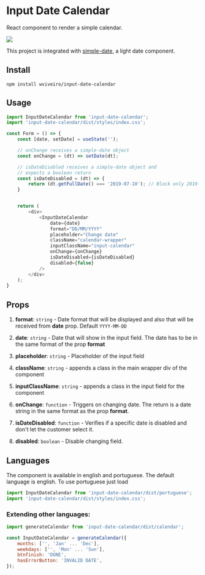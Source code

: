 # Input Date Calendar

React component to render a simple calendar.

![](https://wviveiro.com/assets/images/calendar.png)

This project is integrated with [simple-date](https://github.com/wviveiro/simple-date), a light date component.

## Install
```
npm install wviveiro/input-date-calendar
```

## Usage
```javascript
import InputDateCalendar from 'input-date-calendar';
import 'input-date-calendar/dist/styles/index.css';

const Form = () => {
    const [date, setDate] = useState('');

    // onChange receives a simple-date object
    const onChange = (dt) => setDate(dt);

    // isDateDisabled receives a simple-date object and
    // expects a boolean return
    const isDateDisabled = (dt) => {
        return (dt.getFullDate() === '2019-07-10'); // Block only 2019-07-10
    }


    return (
        <div>
            <InputDateCalendar
                date={date}
                format="DD/MM/YYYY"
                placeholder="Change date"
                className="calendar-wrapper"
                inputClassName="input-calendar"
                onChange={onChange}
                isDateDisabled={isDateDisabled}
                disabled={false}
            />
        </div>
    );
}
```

## Props

1. **format**: `string` - Date format that will be displayed and also that will be received from **date** prop. Default `YYYY-MM-DD`

2. **date**: `string` - Date that will show in the input field. The date has to be in the same format of the prop **format**

3. **placeholder**: `string` - Placeholder of the input field

4. **className**: `string` - appends a class in the main wrapper div of the component

5. **inputClassName**: `string` - appends a class in the input field for the component

6. **onChange**: `function` - Triggers on changing date. The return is a date string in the same format as the prop **format**.

6. **isDateDisabled**: `function` - Verifies if a specific date is disabled and don't let the customer select it.

7. **disabled**: `boolean` - Disable changing field.


## Languages

The component is available in english and portuguese. The default language is english. To use portuguese just load

```javascript
import InputDateCalendar from 'input-date-calendar/dist/portuguese';
import 'input-date-calendar/dist/styles/index.css';

```

### Extending other languages:

```javascript
import generateCalendar from 'input-date-calendar/dist/calendar';

const InputDateCalendar = generateCalendar({
    months: ['', 'Jan' ... 'Dec'],
    weekdays: ['', 'Mon' ... 'Sun'],
    btnfinish: 'DONE',
    hasErrorButton: 'INVALID DATE',
});

```

